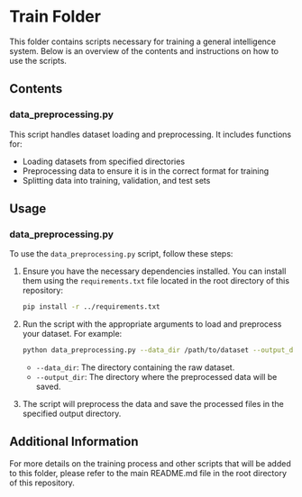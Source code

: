 # Train Folder

This folder contains scripts necessary for training a general intelligence system. Below is an overview of the contents and instructions on how to use the scripts.

## Contents

### data_preprocessing.py
This script handles dataset loading and preprocessing. It includes functions for:
- Loading datasets from specified directories
- Preprocessing data to ensure it is in the correct format for training
- Splitting data into training, validation, and test sets

## Usage

### data_preprocessing.py
To use the `data_preprocessing.py` script, follow these steps:

1. Ensure you have the necessary dependencies installed. You can install them using the `requirements.txt` file located in the root directory of this repository:
   ```bash
   pip install -r ../requirements.txt
   ```

2. Run the script with the appropriate arguments to load and preprocess your dataset. For example:
   ```bash
   python data_preprocessing.py --data_dir /path/to/dataset --output_dir /path/to/output
   ```

   - `--data_dir`: The directory containing the raw dataset.
   - `--output_dir`: The directory where the preprocessed data will be saved.

3. The script will preprocess the data and save the processed files in the specified output directory.

## Additional Information

For more details on the training process and other scripts that will be added to this folder, please refer to the main README.md file in the root directory of this repository.
